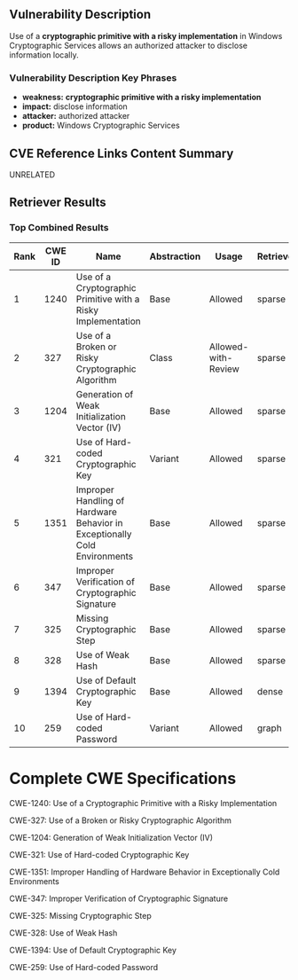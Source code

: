 ## Vulnerability Description
Use of a **cryptographic primitive with a risky implementation** in Windows Cryptographic Services allows an authorized attacker to disclose information locally.

### Vulnerability Description Key Phrases
- **weakness:** **cryptographic primitive with a risky implementation**
- **impact:** disclose information
- **attacker:** authorized attacker
- **product:** Windows Cryptographic Services

## CVE Reference Links Content Summary
UNRELATED

## Retriever Results

### Top Combined Results

| Rank | CWE ID | Name | Abstraction | Usage  | Retrievers | Individual Scores |
|------|--------|------|-------------|-------|------------|-------------------|
| 1 | 1240 | Use of a Cryptographic Primitive with a Risky Implementation | Base | Allowed | sparse | 0.257 |
| 2 | 327 | Use of a Broken or Risky Cryptographic Algorithm | Class | Allowed-with-Review | sparse | 0.210 |
| 3 | 1204 | Generation of Weak Initialization Vector (IV) | Base | Allowed | sparse | 0.184 |
| 4 | 321 | Use of Hard-coded Cryptographic Key | Variant | Allowed | sparse | 0.175 |
| 5 | 1351 | Improper Handling of Hardware Behavior in Exceptionally Cold Environments | Base | Allowed | sparse | 0.161 |
| 6 | 347 | Improper Verification of Cryptographic Signature | Base | Allowed | sparse | 0.159 |
| 7 | 325 | Missing Cryptographic Step | Base | Allowed | sparse | 0.156 |
| 8 | 328 | Use of Weak Hash | Base | Allowed | sparse | 0.154 |
| 9 | 1394 | Use of Default Cryptographic Key | Base | Allowed | dense | 0.584 |
| 10 | 259 | Use of Hard-coded Password | Variant | Allowed | graph | 0.003 |



# Complete CWE Specifications

CWE-1240: Use of a Cryptographic Primitive with a Risky Implementation

CWE-327: Use of a Broken or Risky Cryptographic Algorithm

CWE-1204: Generation of Weak Initialization Vector (IV)

CWE-321: Use of Hard-coded Cryptographic Key

CWE-1351: Improper Handling of Hardware Behavior in Exceptionally Cold Environments

CWE-347: Improper Verification of Cryptographic Signature

CWE-325: Missing Cryptographic Step

CWE-328: Use of Weak Hash

CWE-1394: Use of Default Cryptographic Key

CWE-259: Use of Hard-coded Password